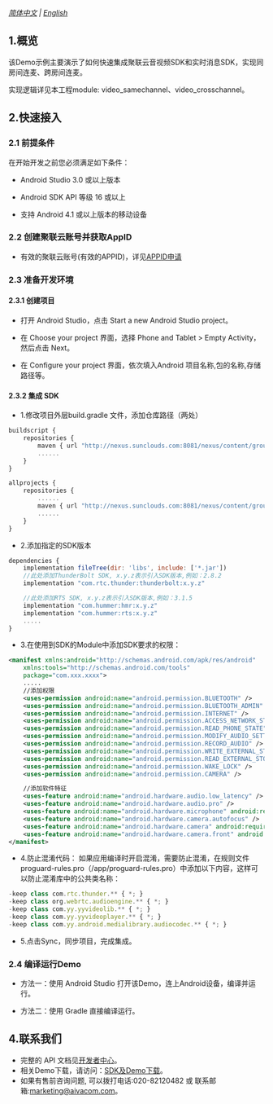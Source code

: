 *[简体中文](README.zh.md) | [English](README.md)*
## 1.概览
该Demo示例主要演示了如何快速集成聚联云音视频SDK和实时消息SDK，实现同房间连麦、跨房间连麦。

实现逻辑详见本工程module: video_samechannel、video_crosschannel。

## 2.快速接入
### 2.1 前提条件
在开始开发之前您必须满足如下条件：
- Android Studio 3.0 或以上版本

- Android SDK API 等级 16 或以上

- 支持 Android 4.1 或以上版本的移动设备

### 2.2 创建聚联云账号并获取AppID
- 有效的聚联云账号(有效的APPID)，详见[APPID申请](https://docs.aivacom.com/cloud/cn/platform/other/user_auth.html#e9a1b9e79bae-e4b88e-app-id)

### 2.3 准备开发环境
#### 2.3.1 创建项目
- 打开 Android Studio，点击 Start a new Android Studio project。

- 在 Choose your project 界面，选择 Phone and Tablet > Empty Activity，然后点击 Next。

- 在 Configure your project 界面，依次填入Android 项目名称,包的名称,存储路径等。

#### 2.3.2 集成 SDK
- 1.修改项目外层build.gradle 文件，添加仓库路径（两处）
```js
buildscript {
    repositories {
        maven { url "http://nexus.sunclouds.com:8081/nexus/content/groups/public/" }
        ......
    }
}

allprojects {
    repositories {
        ......
        maven { url "http://nexus.sunclouds.com:8081/nexus/content/groups/public/" }
        ......
    }
}
```
- 2.添加指定的SDK版本

```js
dependencies {
    implementation fileTree(dir: 'libs', include: ['*.jar'])
    //此处添加ThunderBolt SDK, x.y.z表示引入SDK版本,例如：2.8.2
    implementation "com.rtc.thunder:thunderbolt:x.y.z"   

    //此处添加RTS SDK, x.y.z表示引入SDK版本,例如：3.1.5
    implementation "com.hummer:hmr:x.y.z"
    implementation "com.hummer:rts:x.y.z"
    .....
}
```
- 3.在使用到SDK的Module中添加SDK要求的权限：

```xml
<manifest xmlns:android="http://schemas.android.com/apk/res/android"
    xmlns:tools="http://schemas.android.com/tools"
    package="com.xxx.xxxx">
    .....
    //添加权限
    <uses-permission android:name="android.permission.BLUETOOTH" />
    <uses-permission android:name="android.permission.BLUETOOTH_ADMIN" />
    <uses-permission android:name="android.permission.INTERNET" />
    <uses-permission android:name="android.permission.ACCESS_NETWORK_STATE" />
    <uses-permission android:name="android.permission.READ_PHONE_STATE" />
    <uses-permission android:name="android.permission.MODIFY_AUDIO_SETTINGS" />
    <uses-permission android:name="android.permission.RECORD_AUDIO" />
    <uses-permission android:name="android.permission.WRITE_EXTERNAL_STORAGE" />
    <uses-permission android:name="android.permission.READ_EXTERNAL_STORAGE" />
    <uses-permission android:name="android.permission.WAKE_LOCK" />
    <uses-permission android:name="android.permission.CAMERA" />

    //添加软件特征
    <uses-feature android:name="android.hardware.audio.low_latency" />
    <uses-feature android:name="android.hardware.audio.pro" />
    <uses-feature android:name="android.hardware.microphone" android:required="true" />
    <uses-feature android:name="android.hardware.camera.autofocus" />
    <uses-feature android:name="android.hardware.camera" android:required="true" />
    <uses-feature android:name="android.hardware.camera.front" android:required="true" />
</manifest>
```
- 4.防止混淆代码：
如果应用编译时开启混淆，需要防止混淆，在规则文件proguard-rules.pro（/app/proguard-rules.pro）中添加以下内容，这样可以防止混淆库中的公共类名称：
```js
-keep class com.rtc.thunder.** { *; }
-keep class org.webrtc.audioengine.** { *; }
-keep class com.yy.yyvideolib.** { *; }
-keep class com.yy.yyvideoplayer.** { *; }
-keep class com.yy.android.medialibrary.audiocodec.** { *; }
```
- 5.点击Sync，同步项目，完成集成。

### 2.4 编译运行Demo
- 方法一：使用 Android Studio 打开该Demo，连上Android设备，编译并运行。

- 方法二：使用 Gradle 直接编译运行。

## 4.联系我们
- 完整的 API 文档见[开发者中心](https://docs.aivacom.com/cn)。
- 相关Demo下载，请访问：[SDK及Demo下载](https://docs.aivacom.com/download)。
- 如果有售前咨询问题, 可以拨打电话:020-82120482 或 联系邮箱:marketing@aivacom.com。



